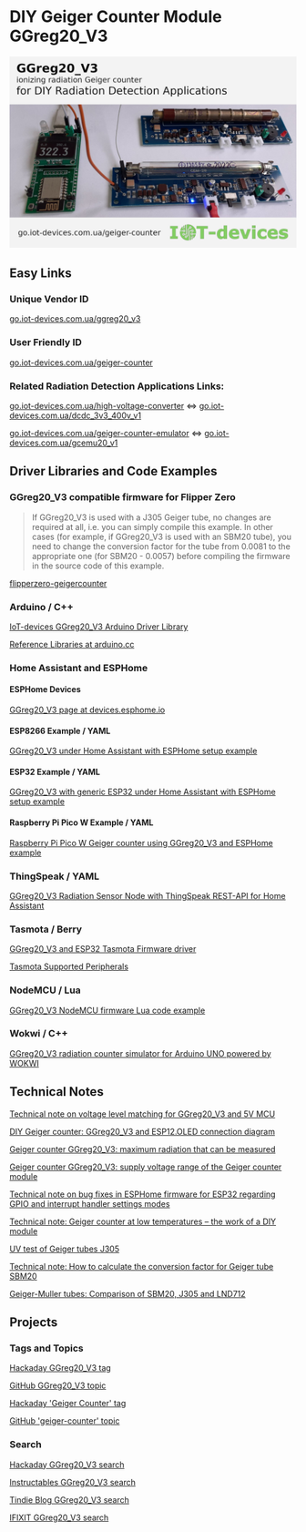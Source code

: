 # DIY Geiger Counter Module GGreg20_V3

![DIY Geiger counter GGreg20_V3 with J305 pr SBM20 GM-tubes](DIY_Geiger_counter_GGreg20_V3_repo_GitHub_ENG.jpg)
## Easy Links
### Unique Vendor ID
[go.iot-devices.com.ua/ggreg20_v3](https://go.iot-devices.com.ua/ggreg20_v3)
### User Friendly ID
[go.iot-devices.com.ua/geiger-counter](https://go.iot-devices.com.ua/geiger-counter)
### Related Radiation Detection Applications Links:
[go.iot-devices.com.ua/high-voltage-converter](https://go.iot-devices.com.ua/high-voltage-converter) <=>
[go.iot-devices.com.ua/dcdc_3v3_400v_v1](https://go.iot-devices.com.ua/dcdc_3v3_400v_v1)

[go.iot-devices.com.ua/geiger-counter-emulator](https://go.iot-devices.com.ua/geiger-counter-emulator) <=>
[go.iot-devices.com.ua/gcemu20_v1](https://go.iot-devices.com.ua/gcemu20_v1)

## Driver Libraries and Code Examples

### GGreg20_V3 compatible firmware for Flipper Zero
> If GGreg20_V3 is used with a J305 Geiger tube, no changes are required at all, i.e. you can simply compile this example. 
In other cases (for example, if GGreg20_V3 is used with an SBM20 tube), you need to change the conversion factor for the tube from 0.0081 to the appropriate one (for SBM20 - 0.0057) before compiling the firmware in the source code of this example.

[flipperzero-geigercounter](https://github.com/nmrr/flipperzero-geigercounter)

### Arduino / C++
[IoT-devices GGreg20_V3 Arduino Driver Library](https://github.com/iotdevicesdev/GGreg20_V3)

[Reference Libraries at arduino.cc](https://reference.arduino.cc/reference/en/libraries/ggreg20_v3/)

### Home Assistant and ESPHome
#### ESPHome Devices
[GGreg20_V3 page at devices.esphome.io](https://devices.esphome.io/devices/IoT-devices-GGreg20-V3)
#### ESP8266 Example / YAML
[GGreg20_V3 under Home Assistant with ESPHome setup example](https://github.com/iotdevicesdev/ggreg20-v3-homeassistant-esphome-example#ggreg20_v3-under-home-assistant-with-esphome-setup-example)
#### ESP32 Example / YAML
[GGreg20_V3 with generic ESP32 under Home Assistant with ESPHome setup example](https://github.com/iotdevicesdev/GGreg20_V3-ESP32-HomeAssistant-ESPHome#ggreg20_v3-with-generic-esp32-under-home-assistant-with-esphome-setup-example)
#### Raspberry Pi Pico W Example / YAML
[Raspberry Pi Pico W Geiger counter using GGreg20_V3 and ESPHome example](https://github.com/iotdevicesdev/RPi-Pico-W_GGreg20_V3-ESPHome)

### ThingSpeak / YAML
[GGreg20_V3 Radiation Sensor Node with ThingSpeak REST-API for Home Assistant](https://github.com/iotdevicesdev/GGreg20_V3-Kyiv-Radiation-Sensor-ThingSpeak-HomeAssistant#ggreg20_v3-radiation-sensor-node-with-thingspeak-rest-api-for-home-assistant)
### Tasmota / Berry
[GGreg20_V3 and ESP32 Tasmota Firmware driver](https://github.com/iotdevicesdev/ggreg20-v3-tasmota-esp32-driver#ggreg20_v3-and-esp32-tasmota-firmware-driver)

[Tasmota Supported Peripherals](https://tasmota.github.io/docs/Supported-Peripherals/)

### NodeMCU / Lua
[GGreg20_V3 NodeMCU firmware Lua code example](https://github.com/iotdevicesdev/ggreg20-v3-nodemcu-lua-example#ggreg20_v3-nodemcu-firmware-lua-code-example)
### Wokwi / C++
[GGreg20_V3 radiation counter simulator for Arduino UNO powered by WOKWI](https://github.com/iotdevicesdev/ggreg20-v3-arduino-uno-wokwi-simulator#ggreg20_v3-radiation-counter-simulator-for-arduino-uno-powered-by-wokwi)

## Technical Notes
[Technical note on voltage level matching for GGreg20_V3 and 5V MCU](https://iot-devices.com.ua/en/technical-note-on-voltage-level-matching-for-ggreg20v3-and-5v-mcu/)

[DIY Geiger counter: GGreg20_V3 and ESP12.OLED connection diagram](https://iot-devices.com.ua/en/diy_geiger_counter_ggreg20_v3_and_esp12-oled_wiring_diagram_en/)

[Geiger counter GGreg20_V3: maximum radiation that can be measured](https://iot-devices.com.ua/en/maximum-radiation-that-can-be-measured-by-geiger-counter-ggreg20_v3-en/)

[Geiger counter GGreg20_V3: supply voltage range of the Geiger counter module](https://iot-devices.com.ua/en/technical_note_supply_voltage_range_geiger_counter_ggreg20_v3/)

[Technical note on bug fixes in ESPHome firmware for ESP32 regarding GPIO and interrupt handler settings modes](https://iot-devices.com.ua/en/technical-note-on-esp32-gpio-interrupt-esphome-bug-fixes/)

[Technical note: Geiger counter at low temperatures – the work of a DIY module](https://iot-devices.com.ua/en/technical_note_performance_of_diy_geiger_counter_ggreg20_v3_at_low_-temperatures/)

[UV test of Geiger tubes J305](https://iot-devices.com.ua/en/uv-test-of-the-j305-geiger-tubes/)

[Technical note: How to calculate the conversion factor for Geiger tube SBM20](https://iot-devices.com.ua/en/technical-note-how-to-calculate-the-conversion-factor-for-geiger-tube-sbm20/)

[Geiger-Muller tubes: Comparison of SBM20, J305 and LND712](https://iot-devices.com.ua/en/comparison-of-geiger-muller-tubes-sbm20-j305-and-lnd712/)

## Projects
### Tags and Topics
[Hackaday GGreg20_V3 tag](https://hackaday.io/projects?tag=ggreg20_v3)

[GitHub GGreg20_V3 topic](https://github.com/search?q=topic%3Aggreg20-v3&type=repositories)

[Hackaday 'Geiger Counter' tag](https://hackaday.io/projects?tag=Geiger%20counter)

[GitHub 'geiger-counter' topic](https://github.com/search?q=topic%3Ageiger-counter&type=repositories)

### Search
[Hackaday GGreg20_V3 search](https://hackaday.io/search?term=ggreg20_v3)

[Instructables GGreg20_V3 search](https://www.instructables.com/search/?q=ggreg20_v3&projects=all)

[Tindie Blog GGreg20_V3 search](https://blog.tindie.com/?s=GGreg20_V3)

[IFIXIT GGreg20_V3 search](https://www.ifixit.com/Search?query=ggreg20_v3)

